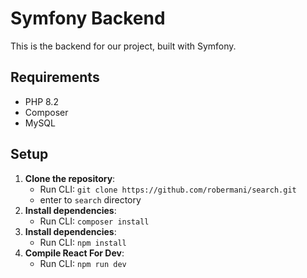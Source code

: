 # Symfony Backend

This is the backend for our project, built with Symfony.

## Requirements

- PHP 8.2
- Composer
- MySQL

## Setup

1. **Clone the repository**:
   - Run CLI: `git clone https://github.com/robermani/search.git`
   - enter to `search` directory
2. **Install dependencies**:
   - Run CLI: `composer install`
3. **Install dependencies**:
   - Run CLI: `npm install`
4. **Compile React For Dev**:
   - Run CLI: `npm run dev`

    

